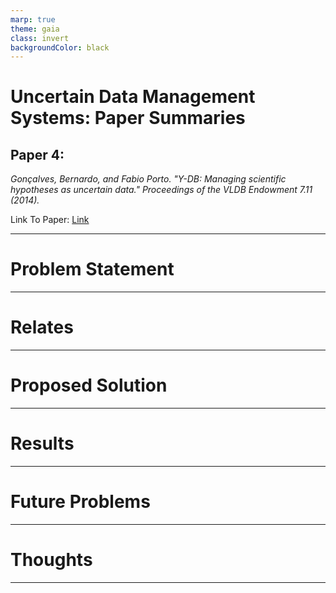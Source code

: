 ```yaml
---
marp: true
theme: gaia
class: invert
backgroundColor: black
---
```


# Uncertain Data Management Systems: Paper Summaries

## Paper 4: 
_Gonçalves, Bernardo, and Fabio Porto. "Υ-DB: Managing scientific hypotheses as uncertain data." Proceedings of the VLDB Endowment 7.11 (2014)._

Link To Paper: [Link](http://www.vldb.org/pvldb/vol7/p959-goncalves.pdf)

---

# Problem Statement

---

# Relates

---

# Proposed Solution

---

# Results

---

# Future Problems

---

# Thoughts

---